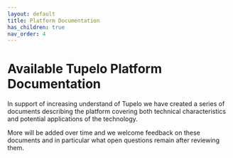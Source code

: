 ```yaml
---
layout: default
title: Platform Documentation
has_children: true
nav_order: 4
---
```


# Available Tupelo Platform Documentation

In support of increasing understand of Tupelo we have created a series of
documents describing the platform covering both technical characteristics and
potential applications of the technology.

More will be added over time and we welcome feedback on these documents and
in particular what open questions remain after reviewing them. 
